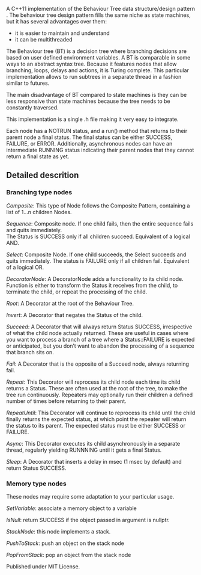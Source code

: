 A C++11 implementation of the Behaviour Tree data structure/design pattern
.
The behaviour tree design pattern fills the same niche as state machines,
but it has several advantages over them:
- it is easier to maintain and understand
- it can be multithreaded

The Behaviour tree (BT) is a decision tree where branching decisions are  
based on user defined environment variables.
A BT is comparable in some ways to an abstract syntax tree. 
Because it features nodes that allow branching, loops, delays and actions, it is 
Turing complete.
This particular implementation allows to run subtrees in a separate thread in a
fashion similar to futures.

The main disadvantage of BT compared to state machines is they can be 
less responsive than state machines because the tree needs to be 
constantly traversed.

This implementation is a single .h file making it very easy to integrate.

Each node has a NOTRUN status, and a run() method that returns to their parent node a final status. The final status can be either SUCCESS, FAILURE, or ERROR. Additionally, asynchronous nodes can have an intermediate RUNNING status indicating their parent nodes that they cannot return a final state as yet.

## Detailed descrition

### Branching type nodes

*Composite*: This type of Node follows the Composite Pattern, containing a list of 1...n children Nodes.

*Sequence*: Composite node. If one child fails, then the entire sequence fails and quits immediately.  
The Status is SUCCESS only if all children succeed. Equivalent of a logical AND.

*Select*: Composite Node. If one child succeeds, the Select succeeds and quits immediately.
The status is FAILURE only if all children fail. Equivalent of a logical OR.

*DecoratorNode*: A DecoratorNode adds a functionality to its child node. Function is either to transform the Status it receives from the child, to terminate the child, or repeat the processing of the child.

*Root*: A Decorator at the root of the Behaviour Tree.

*Invert*: A Decorator that negates the Status of the child. 

*Succeed*: A Decorator that will always return Status SUCCESS, irrespective of what the child node actually returned. These are useful in cases where you want to process a branch of a tree where a Status::FAILURE is expected or anticipated, but you don’t want to abandon the processing of a sequence that branch sits on.

*Fail*: A Decorator that is the opposite of a Succeed node, always returning fail.

*Repeat*: This Decorator will reprocess its child node each time its child returns a Status. These are often used at the root of the tree, to make the tree run continuously. Repeaters may optionally run their children a defined number of times before returning to their parent.

*RepeatUntil*: This Decorator will continue to reprocess its child until the child finally returns the expected status, at which point the repeater will return the status to its parent. The expected status must be either SUCCESS or FAILURE.

*Async*: This Decorator executes its child asynchronously in a separate thread, regularly yielding RUNNNING until it gets a final Status.

*Sleep*: A Decorator that inserts a delay in msec (1 msec by default) and return Status SUCCESS.

### Memory type nodes

These nodes may require some adaptation to your particular usage.

*SetVariable*: associate a memory object to a variable

*IsNull*: return SUCCESS if the object passed in argument is nullptr.

*StackNode*: this node implements a stack.

*PushToStack*: push an object on the stack node

*PopFromStack*: pop an object from the stack node



Published under MIT License.
